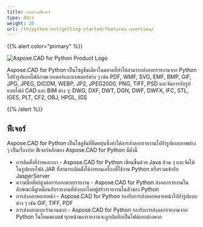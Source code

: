 ```yaml
---
title: ภาพรวมฟีเจอร์
type: docs
weight: 20
url: /th/python-net/getting-started/features-overview/
---
```


{{% alert color="primary" %}}

![Aspose.CAD for Python Product Logo](/_assets/home_4.png)

Aspose.CAD for Python เป็นโซลูชันเดียวในตลาดที่ทำให้สามารถส่งออกรายงานจาก Python ไปยังรูปแบบไฟล์ภาพเวกเตอร์และแรสเตอร์ต่าง ๆ เช่น PDF, WMF, SVG, EMF, BMP, GIF, JPG, JPEG, DICOM, WEBP, JP2, JPEG2000, PNG, TIFF, PSD และจัดการกับรูปแบบไฟล์ CAD และ BIM ต่าง ๆ: DWG, DXF, DWT, DGN, DWF, DWFX, IFC, STL, IGES, PLT, CF2, OBJ, HPGL, IGS

{{% /alert %}}

## ฟีเจอร์

Aspose.CAD for Python เป็นโซลูชันที่ยืดหยุ่นซึ่งทำให้การส่งออกรายงานไปยังรูปแบบภาพต่าง ๆ เป็นเรื่องง่าย ฟีเจอร์หลักของ Aspose.CAD for Python มีดังนี้

- การติดตั้งที่ง่ายและเบา - Aspose.CAD for Python เขียนขึ้นด้วย Java ล้วน ๆ และจัดให้ในรูปแบบไฟล์ JAR ที่สามารถติดตั้งได้ง่ายบนเครื่องที่ใช้งาน Python หรือรวมเข้ากับ JasperServer
- ความซื่อสัตย์สูงต่อการออกแบบรายงาน - Aspose.CAD for Python ส่งออกรายงานในลักษณะที่ดูเหมือนกับรายงานที่ส่งออกโดยผู้สร้างรายงานในตัวของ Python
- การส่งออกหลายหน้า - Aspose.CAD for Python รองรับการส่งออกหลายหน้าไปยังรูปแบบต่าง ๆ เช่น GIF, TIFF, PDF
- การส่งออกแบบจำนวนมาก - Aspose.CAD for Python รองรับการส่งออกรายงานจาก Python ในโหมดแบตช์ ทุกหน้าของรายงานจะถูกบันทึกเป็นไฟล์แยกต่างหาก
